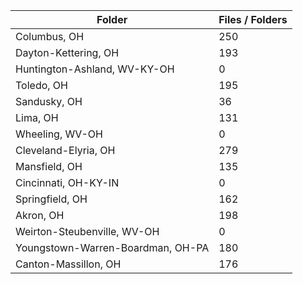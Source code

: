 | Folder                            |   Files / Folders |
|-----------------------------------|-------------------|
| Columbus, OH                      |               250 |
| Dayton-Kettering, OH              |               193 |
| Huntington-Ashland, WV-KY-OH      |                 0 |
| Toledo, OH                        |               195 |
| Sandusky, OH                      |                36 |
| Lima, OH                          |               131 |
| Wheeling, WV-OH                   |                 0 |
| Cleveland-Elyria, OH              |               279 |
| Mansfield, OH                     |               135 |
| Cincinnati, OH-KY-IN              |                 0 |
| Springfield, OH                   |               162 |
| Akron, OH                         |               198 |
| Weirton-Steubenville, WV-OH       |                 0 |
| Youngstown-Warren-Boardman, OH-PA |               180 |
| Canton-Massillon, OH              |               176 |